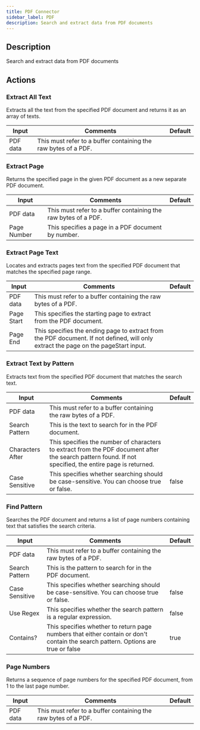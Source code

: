 ```yaml
---
title: PDF Connector
sidebar_label: PDF
description: Search and extract data from PDF documents
---
```


## Description

Search and extract data from PDF documents

## Actions

### Extract All Text

Extracts all the text from the specified PDF document and returns it as an array of texts.

| Input    | Comments                                                       | Default |
| -------- | -------------------------------------------------------------- | ------- |
| PDF data | This must refer to a buffer containing the raw bytes of a PDF. |         |

### Extract Page

Returns the specified page in the given PDF document as a new separate PDF document.

| Input       | Comments                                                       | Default |
| ----------- | -------------------------------------------------------------- | ------- |
| PDF data    | This must refer to a buffer containing the raw bytes of a PDF. |         |
| Page Number | This specifies a page in a PDF document by number.             |         |

### Extract Page Text

Locates and extracts pages text from the specified PDF document that matches the specified page range.

| Input      | Comments                                                                                                                            | Default |
| ---------- | ----------------------------------------------------------------------------------------------------------------------------------- | ------- |
| PDF data   | This must refer to a buffer containing the raw bytes of a PDF.                                                                      |         |
| Page Start | This specifies the starting page to extract from the PDF document.                                                                  |         |
| Page End   | This specifies the ending page to extract from the PDF document. If not defined, will only extract the page on the pageStart input. |         |

### Extract Text by Pattern

Extracts text from the specified PDF document that matches the search text.

| Input            | Comments                                                                                                                                                | Default |
| ---------------- | ------------------------------------------------------------------------------------------------------------------------------------------------------- | ------- |
| PDF data         | This must refer to a buffer containing the raw bytes of a PDF.                                                                                          |         |
| Search Pattern   | This is the text to search for in the PDF document.                                                                                                     |         |
| Characters After | This specifies the number of characters to extract from the PDF document after the search pattern found. If not specified, the entire page is returned. |         |
| Case Sensitive   | This specifies whether searching should be case-sensitive. You can choose true or false.                                                                | false   |

### Find Pattern

Searches the PDF document and returns a list of page numbers containing text that satisfies the search criteria.

| Input          | Comments                                                                                                                         | Default |
| -------------- | -------------------------------------------------------------------------------------------------------------------------------- | ------- |
| PDF data       | This must refer to a buffer containing the raw bytes of a PDF.                                                                   |         |
| Search Pattern | This is the pattern to search for in the PDF document.                                                                           |         |
| Case Sensitive | This specifies whether searching should be case-sensitive. You can choose true or false.                                         | false   |
| Use Regex      | This specifies whether the search pattern is a regular expression.                                                               | false   |
| Contains?      | This specifies whether to return page numbers that either contain or don't contain the search pattern. Options are true or false | true    |

### Page Numbers

Returns a sequence of page numbers for the specified PDF document, from 1 to the last page number.

| Input    | Comments                                                       | Default |
| -------- | -------------------------------------------------------------- | ------- |
| PDF data | This must refer to a buffer containing the raw bytes of a PDF. |         |
